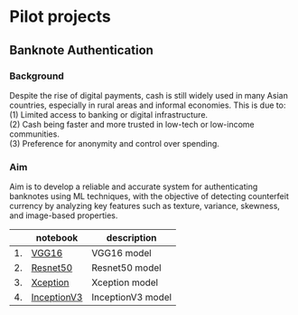 # Pilot projects

## Banknote Authentication
### Background
Despite the rise of digital payments, cash is still widely used in many Asian countries, especially in rural areas and informal economies. This is due to:
<br> (1) Limited access to banking or digital infrastructure.
<br> (2) Cash being faster and more trusted in low-tech or low-income communities.
<br> (3) Preference for anonymity and control over spending.

### Aim
Aim is to develop a reliable and accurate system for authenticating banknotes using ML techniques, with the objective of detecting counterfeit currency by analyzing key features such as texture, variance, skewness, and image-based properties.


|   | notebook                      | description                    |
|---|-------------------------------|--------------------------------|
|1. |[VGG16](https://github.com/doscsy12/ADI_projects/blob/main/PILOT/VGG16_model.ipynb) | VGG16 model |
|2. |[Resnet50](https://github.com/doscsy12/ADI_projects/blob/main/PILOT/Resnet50_model.ipynb) | Resnet50 model |
|3. |[Xception](..)  | Xception model |
|4. |[InceptionV3](..)  | InceptionV3 model |


